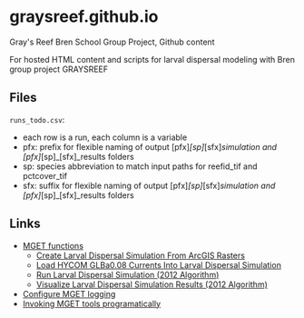 # graysreef.github.io

Gray's Reef Bren School Group Project, Github content

For hosted HTML content and scripts for larval dispersal modeling with Bren group project GRAYSREEF


## Files


`runs_todo.csv`:

- each row is a run, each column is a variable
- pfx: prefix for flexible naming of output [pfx]_[sp]_[sfx]_simulation and [pfx]_[sp]_[sfx]_results folders
- sp: species abbreviation to match input paths for reefid_tif and pctcover_tif
- sfx: suffix for flexible naming of output [pfx]_[sp]_[sfx]_simulation and [pfx]_[sp]_[sfx]_results folders


## Links

- [MGET functions](http://code.nicholas.duke.edu/projects/mget/export/HEAD/MGET/Trunk/PythonPackage/dist/TracOnlineDocumentation/Documentation/ArcGISReference/)
  - [Create Larval Dispersal Simulation From ArcGIS Rasters](http://code.nicholas.duke.edu/projects/mget/export/1383/MGET/Trunk/PythonPackage/dist/TracOnlineDocumentation/Documentation/ArcGISReference/LarvalDispersal.CreateSimulationFromArcGISRasters.html)
  - [Load HYCOM GLBa0.08 Currents Into Larval Dispersal Simulation](http://code.nicholas.duke.edu/projects/mget/export/1383/MGET/Trunk/PythonPackage/dist/TracOnlineDocumentation/Documentation/ArcGISReference/LarvalDispersal.LoadHYCOMGLBa0084DEquatorialCurrentsIntoSimulation.html)
  - [Run Larval Dispersal Simulation (2012 Algorithm)](http://code.nicholas.duke.edu/projects/mget/export/1383/MGET/Trunk/PythonPackage/dist/TracOnlineDocumentation/Documentation/ArcGISReference/LarvalDispersal.RunSimulation2012.html)
  - [Visualize Larval Dispersal Simulation Results (2012 Algorithm)](http://code.nicholas.duke.edu/projects/mget/export/1383/MGET/Trunk/PythonPackage/dist/TracOnlineDocumentation/Documentation/ArcGISReference/LarvalDispersal.VisualizeResults2012.html)
- [Configure MGET logging](http://code.nicholas.duke.edu/projects/mget/wiki/Configuring%20MGET%20logging)
- [Invoking MGET tools programatically](http://code.nicholas.duke.edu/projects/mget/wiki/Invoking%20MGET%20tools%20programmatically)